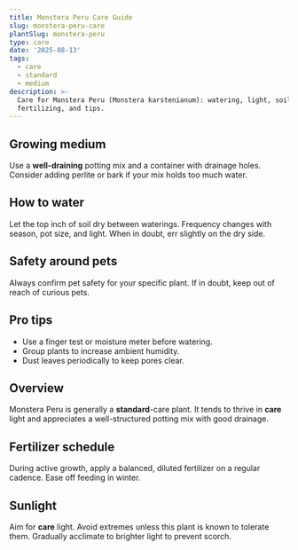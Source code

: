 ```yaml
---
title: Monstera Peru Care Guide
slug: monstera-peru-care
plantSlug: monstera-peru
type: care
date: '2025-08-13'
tags:
  - care
  - standard
  - medium
description: >-
  Care for Monstera Peru (Monstera karstenianum): watering, light, soil,
  fertilizing, and tips.
---
```

## Growing medium
Use a **well-draining** potting mix and a container with drainage holes. Consider adding perlite or bark if your mix holds too much water.

## How to water
Let the top inch of soil dry between waterings. Frequency changes with season, pot size, and light. When in doubt, err slightly on the dry side.

## Safety around pets
Always confirm pet safety for your specific plant. If in doubt, keep out of reach of curious pets.

## Pro tips
- Use a finger test or moisture meter before watering.
- Group plants to increase ambient humidity.
- Dust leaves periodically to keep pores clear.

## Overview
Monstera Peru is generally a **standard**-care plant. It tends to thrive in **care** light and appreciates a well-structured potting mix with good drainage.

## Fertilizer schedule
During active growth, apply a balanced, diluted fertilizer on a regular cadence. Ease off feeding in winter.

## Sunlight
Aim for **care** light. Avoid extremes unless this plant is known to tolerate them. Gradually acclimate to brighter light to prevent scorch.
